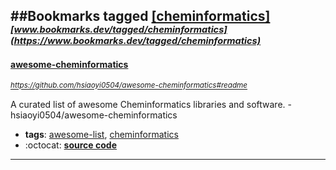##Bookmarks tagged [[cheminformatics]](https://www.bookmarks.dev?q=[cheminformatics])
_<sup><sup>[www.bookmarks.dev/tagged/cheminformatics](https://www.bookmarks.dev/tagged/cheminformatics)</sup></sup>_
---
#### [awesome-cheminformatics](https://github.com/hsiaoyi0504/awesome-cheminformatics#readme)
_<sup>https://github.com/hsiaoyi0504/awesome-cheminformatics#readme</sup>_

A curated list of awesome Cheminformatics libraries and software. - hsiaoyi0504/awesome-cheminformatics
* **tags**: [awesome-list](../tagged/awesome-list.md), [cheminformatics](../tagged/cheminformatics.md)
* :octocat: **[source code](https://github.com/hsiaoyi0504/awesome-cheminformatics#readme)**
---
